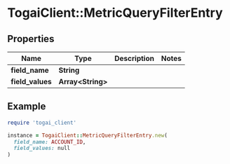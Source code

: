 # TogaiClient::MetricQueryFilterEntry

## Properties

| Name | Type | Description | Notes |
| ---- | ---- | ----------- | ----- |
| **field_name** | **String** |  |  |
| **field_values** | **Array&lt;String&gt;** |  |  |

## Example

```ruby
require 'togai_client'

instance = TogaiClient::MetricQueryFilterEntry.new(
  field_name: ACCOUNT_ID,
  field_values: null
)
```

